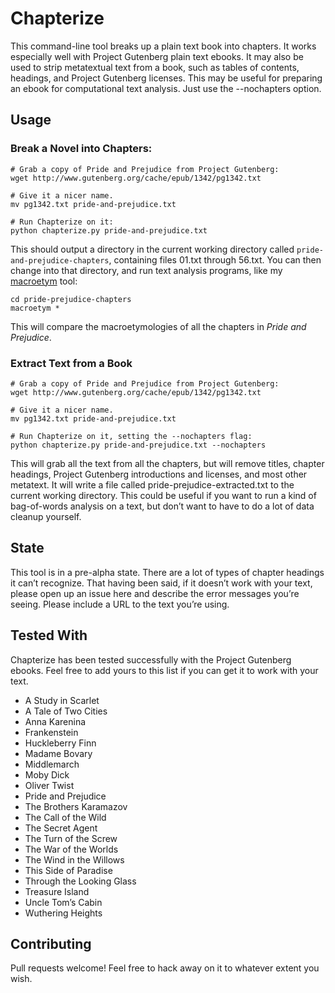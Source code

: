 # Chapterize

This command-line tool breaks up a plain text book into chapters. 
It works especially well with Project Gutenberg plain text ebooks.
It may also be used to strip metatextual text from a book, such as tables of contents, headings, and Project Gutenberg licenses. This may be useful for preparing an ebook for computational text analysis. Just use the --nochapters option.

## Usage

### Break a Novel into Chapters: 

```
# Grab a copy of Pride and Prejudice from Project Gutenberg: 
wget http://www.gutenberg.org/cache/epub/1342/pg1342.txt

# Give it a nicer name. 
mv pg1342.txt pride-and-prejudice.txt 

# Run Chapterize on it:  
python chapterize.py pride-and-prejudice.txt
```

This should output a directory in the current working directory called `pride-and-prejudice-chapters`, containing files 01.txt through 56.txt. You can then change into that directory, and run text analysis programs, like my [macroetym](https://github.com/JonathanReeve/macro-etym) tool: 

```
cd pride-prejudice-chapters
macroetym *
```

This will compare the macroetymologies of all the chapters in _Pride and Prejudice_. 

### Extract Text from a Book

```
# Grab a copy of Pride and Prejudice from Project Gutenberg: 
wget http://www.gutenberg.org/cache/epub/1342/pg1342.txt

# Give it a nicer name. 
mv pg1342.txt pride-and-prejudice.txt 

# Run Chapterize on it, setting the --nochapters flag:  
python chapterize.py pride-and-prejudice.txt --nochapters
```

This will grab all the text from all the chapters, but will remove titles, chapter headings, Project Gutenberg introductions and licenses, and most other metatext. It will write a file called pride-prejudice-extracted.txt to the current working directory. This could be useful if you want to run a kind of bag-of-words analysis on a text, but don’t want to have to do a lot of data cleanup yourself. 

## State

This tool is in a pre-alpha state. There are a lot of types of chapter headings it can’t recognize. That having been said, if it doesn’t work with your text, please open up an issue here and describe the error messages you’re seeing. Please include a URL to the text you’re using. 

## Tested With

Chapterize has been tested successfully with the Project Gutenberg ebooks. Feel free to add yours to this list if you can get it to work with your text. 

* A Study in Scarlet
* A Tale of Two Cities
* Anna Karenina
* Frankenstein
* Huckleberry Finn
* Madame Bovary
* Middlemarch
* Moby Dick
* Oliver Twist
* Pride and Prejudice
* The Brothers Karamazov
* The Call of the Wild
* The Secret Agent
* The Turn of the Screw
* The War of the Worlds
* The Wind in the Willows
* This Side of Paradise
* Through the Looking Glass
* Treasure Island
* Uncle Tom’s Cabin
* Wuthering Heights

## Contributing

Pull requests welcome! Feel free to hack away on it to whatever extent you wish.
